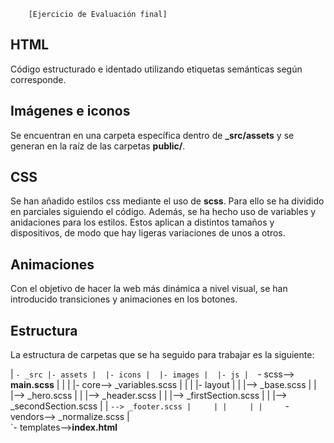 		[Ejercicio de Evaluación final]


## HTML
Código estructurado e identado utilizando etiquetas semánticas según corresponde.

## Imágenes e iconos
Se encuentran en una carpeta específica dentro de **_src/assets** y se generan en la raíz de las carpetas **public/**.

## CSS
Se han añadido estilos css mediante el uso de **scss**. Para ello se ha dividido en parciales siguiendo el código. Además, se ha hecho uso de variables y anidaciones para los estilos.
Estos aplican a distintos tamaños y dispositivos, de modo que hay ligeras variaciones de unos a otros.

## Animaciones
Con el objetivo de hacer la web más dinámica a nivel visual, se han introducido transiciones y animaciones en los botones.

## Estructura
La estructura de carpetas que se ha seguido para trabajar es la siguiente:

|
`- _src
   |- assets
   |  |- icons
   |  |- images
   |  |- js
   |  `- scss--> **main.scss**
   |     |
   |     |- core--> _variables.scss
   |     |
   |	 |- layout
   |	 |	|--> _base.scss
   |     |      |--> _hero.scss
   |     |      |--> _header.scss
   |     |      |--> _firstSection.scss
   |     |      |--> _secondSection.scss
   |     |	`--> _footer.scss
   |     |
   |     |
   |     `- vendors--> _normalize.scss
   |	
   `- templates-->**index.html**

